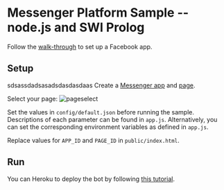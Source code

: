 # Messenger Platform Sample -- node.js and SWI Prolog

Follow the [walk-through](https://developers.facebook.com/docs/messenger-platform/quickstart) to set up a Facebook app.

## Setup
sdsassdadsasadsdasdasdaas
Create a [Messenger app](https://developers.facebook.com/) and [page](https://www.facebook.com/pages/create).

Select your page:
![pageselect](https://cloud.githubusercontent.com/assets/9307236/24323666/0ab5c9e2-1171-11e7-9385-55263793b134.JPG)

Set the values in `config/default.json` before running the sample. Descriptions of each parameter can be found in `app.js`. Alternatively, you can set the corresponding environment variables as defined in `app.js`.

Replace values for `APP_ID` and `PAGE_ID` in `public/index.html`.

## Run

You can Heroku to deploy the bot by following [this tutorial](https://devcenter.heroku.com/articles/getting-started-with-nodejs#introduction).

